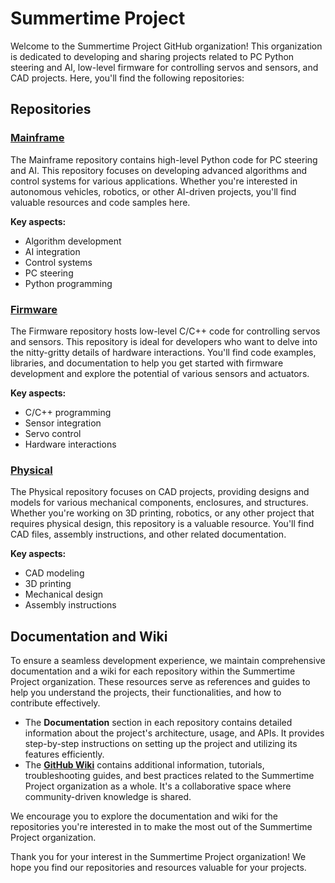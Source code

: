 # Summertime Project

Welcome to the Summertime Project GitHub organization! This organization is dedicated to developing and sharing projects related to PC Python steering and AI, low-level firmware for controlling servos and sensors, and CAD projects. Here, you'll find the following repositories:

## Repositories

### [Mainframe](https://github.com/summertimeproject/mainframe)
The Mainframe repository contains high-level Python code for PC steering and AI. This repository focuses on developing advanced algorithms and control systems for various applications. Whether you're interested in autonomous vehicles, robotics, or other AI-driven projects, you'll find valuable resources and code samples here.

**Key aspects:**
- Algorithm development
- AI integration
- Control systems
- PC steering
- Python programming

### [Firmware](https://github.com/summertimeproject/firmware)
The Firmware repository hosts low-level C/C++ code for controlling servos and sensors. This repository is ideal for developers who want to delve into the nitty-gritty details of hardware interactions. You'll find code examples, libraries, and documentation to help you get started with firmware development and explore the potential of various sensors and actuators.

**Key aspects:**
- C/C++ programming
- Sensor integration
- Servo control
- Hardware interactions

### [Physical](https://github.com/summertimeproject/physical)
The Physical repository focuses on CAD projects, providing designs and models for various mechanical components, enclosures, and structures. Whether you're working on 3D printing, robotics, or any other project that requires physical design, this repository is a valuable resource. You'll find CAD files, assembly instructions, and other related documentation.

**Key aspects:**
- CAD modeling
- 3D printing
- Mechanical design
- Assembly instructions

## Documentation and Wiki

To ensure a seamless development experience, we maintain comprehensive documentation and a wiki for each repository within the Summertime Project organization. These resources serve as references and guides to help you understand the projects, their functionalities, and how to contribute effectively.

- The **Documentation** section in each repository contains detailed information about the project's architecture, usage, and APIs. It provides step-by-step instructions on setting up the project and utilizing its features efficiently.
- The [**GitHub Wiki**](https://github.com/summertimeproject/mainframe/wiki) contains additional information, tutorials, troubleshooting guides, and best practices related to the Summertime Project organization as a whole. It's a collaborative space where community-driven knowledge is shared.

We encourage you to explore the documentation and wiki for the repositories you're interested in to make the most out of the Summertime Project organization.

Thank you for your interest in the Summertime Project organization! We hope you find our repositories and resources valuable for your projects.
